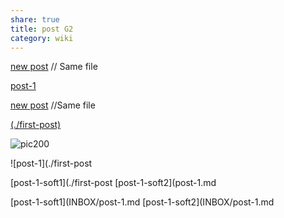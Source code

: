 ```yaml
---
share: true
title: post G2
category: wiki
---
```


 
[new post]((post-G2).md) // Same file

[post-1]((./first-post))

[new post]((post-G2).md) //Same file

[(./first-post)](post-1.md)

![pic200](pic|200(../../../assets/image/pic-1.svg))

 

![post-1](./first-post 



[post-1-soft1](./first-post 
[post-1-soft2](post-1.md 

[post-1-soft1](INBOX/post-1.md 
[post-1-soft2](INBOX/post-1.md 